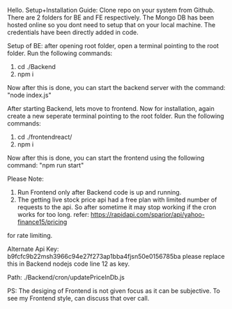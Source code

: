Hello.
Setup+Installation Guide:
Clone repo on your system from Github.
There are 2 folders for BE and FE respectively.
The Mongo DB has been hosted online so you dont need to setup that on your local machine. The credentials have been directly added in code.

Setup of BE:
after opening root folder, open a terminal pointing to the root folder.
Run the following commands:
1) cd ./Backend
2) npm i

Now after this is done, you can start the backend server with the command: "node index.js"

After starting Backend, lets move to frontend. Now for installation, again create a new seperate terminal pointing to the root folder. 
Run the following commands:
1) cd ./frontendreact/
2) npm i

Now after this is done, you can start the frontend using the following command:
"npm run start"

Please Note: 
1) Run Frontend only after Backend code is up and running.
2) The getting live stock price api had a free plan with limited number of requests to the api. So after sometime it may stop working if the cron works for too long.
refer: https://rapidapi.com/sparior/api/yahoo-finance15/pricing

for rate limiting.

Alternate Api Key:
b9fcfc9b22msh3966c94e27f273ap1bba4fjsn50e0156785ba
please replace this in Backend nodejs code line 12 as key.

Path:
./Backend/cron/updatePriceInDb.js

PS: The desiging of Frontend is not given focus as it can be subjective. To see my Frontend style, can discuss that over call.
